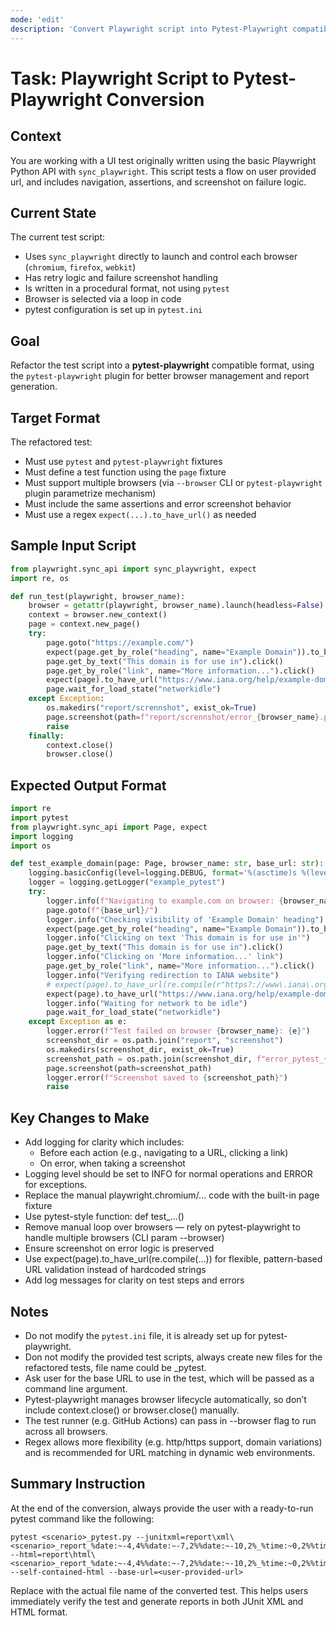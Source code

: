 ```yaml
---
mode: 'edit'
description: 'Convert Playwright script into Pytest-Playwright compatible format'
---
```


# Task: Playwright Script to Pytest-Playwright Conversion

## Context
You are working with a UI test originally written using the basic Playwright Python API with `sync_playwright`. This script tests a flow on user provided url, and includes navigation, assertions, and screenshot on failure logic.

## Current State
The current test script:
- Uses `sync_playwright` directly to launch and control each browser (`chromium`, `firefox`, `webkit`)
- Has retry logic and failure screenshot handling
- Is written in a procedural format, not using `pytest`
- Browser is selected via a loop in code
- pytest configuration is set up in `pytest.ini`

## Goal
Refactor the test script into a **pytest-playwright** compatible format, using the `pytest-playwright` plugin for better browser management and report generation.

## Target Format
The refactored test:
- Must use `pytest` and `pytest-playwright` fixtures
- Must define a test function using the `page` fixture
- Must support multiple browsers (via `--browser` CLI or `pytest-playwright` plugin parametrize mechanism)
- Must include the same assertions and error screenshot behavior
- Must use a regex `expect(...).to_have_url()` as needed

## Sample Input Script

```python
from playwright.sync_api import sync_playwright, expect
import re, os

def run_test(playwright, browser_name):
    browser = getattr(playwright, browser_name).launch(headless=False)
    context = browser.new_context()
    page = context.new_page()
    try:
        page.goto("https://example.com/")
        expect(page.get_by_role("heading", name="Example Domain")).to_be_visible()
        page.get_by_text("This domain is for use in").click()
        page.get_by_role("link", name="More information...").click()
        expect(page).to_have_url("https://www.iana.org/help/example-domains")
        page.wait_for_load_state("networkidle")
    except Exception:
        os.makedirs("report/scrennshot", exist_ok=True)
        page.screenshot(path=f"report/scrennshot/error_{browser_name}.png")
        raise
    finally:
        context.close()
        browser.close()
```

## Expected Output Format

```python
import re
import pytest
from playwright.sync_api import Page, expect
import logging
import os

def test_example_domain(page: Page, browser_name: str, base_url: str):
    logging.basicConfig(level=logging.DEBUG, format='%(asctime)s %(levelname)s %(message)s')
    logger = logging.getLogger("example_pytest")
    try:
        logger.info(f"Navigating to example.com on browser: {browser_name} with base URL: {base_url}")
        page.goto(f"{base_url}/")
        logger.info("Checking visibility of 'Example Domain' heading")
        expect(page.get_by_role("heading", name="Example Domain")).to_be_visible()
        logger.info("Clicking on text 'This domain is for use in'")
        page.get_by_text("This domain is for use in").click()
        logger.info("Clicking on 'More information...' link")
        page.get_by_role("link", name="More information...").click()
        logger.info("Verifying redirection to IANA website")
        # expect(page).to_have_url(re.compile(r"https?://www\.iana\.org/help/example-domains"))
        expect(page).to_have_url("https://www.iana.org/help/example-domains")
        logger.info("Waiting for network to be idle")
        page.wait_for_load_state("networkidle")
    except Exception as e:
        logger.error(f"Test failed on browser {browser_name}: {e}")
        screenshot_dir = os.path.join("report", "screenshot")
        os.makedirs(screenshot_dir, exist_ok=True)
        screenshot_path = os.path.join(screenshot_dir, f"error_pytest_{browser_name}.png")
        page.screenshot(path=screenshot_path)
        logger.error(f"Screenshot saved to {screenshot_path}")
        raise
```

## Key Changes to Make
- Add logging for clarity which includes:
    - Before each action (e.g., navigating to a URL, clicking a link)
    - On error, when taking a screenshot
- Logging level should be set to INFO for normal operations and ERROR for exceptions.
- Replace the manual playwright.chromium/... code with the built-in page fixture
- Use pytest-style function: def test_...()
- Remove manual loop over browsers — rely on pytest-playwright to handle multiple browsers (CLI param --browser)
- Ensure screenshot on error logic is preserved
- Use expect(page).to_have_url(re.compile(...)) for flexible, pattern-based URL validation instead of hardcoded strings
- Add log messages for clarity on test steps and errors

## Notes
- Do not modify the `pytest.ini` file, it is already set up for pytest-playwright.
- Don not modify the provided test scripts, always create new files for the refactored tests, file name could be <provided-file-name>_pytest.
- Ask user for the base URL to use in the test, which will be passed as a command line argument.
- Pytest-playwright manages browser lifecycle automatically, so don’t include context.close() or browser.close() manually.
- The test runner (e.g. GitHub Actions) can pass in --browser flag to run across all browsers.
- Regex allows more flexibility (e.g. http/https support, domain variations) and is recommended for URL matching in dynamic web environments.

## Summary Instruction
At the end of the conversion, always provide the user with a ready-to-run pytest command like the following:

```
pytest <scenario>_pytest.py --junitxml=report\xml\<scenario>_report_%date:~-4,4%%date:~-7,2%%date:~-10,2%_%time:~0,2%%time:~3,2%%time:~6,2%.xml --html=report\html\<scenario>_report_%date:~-4,4%%date:~-7,2%%date:~-10,2%_%time:~0,2%%time:~3,2%%time:~6,2%.html --self-contained-html --base-url=<user-provided-url>
```

Replace <scenario> with the actual file name of the converted test. This helps users immediately verify the test and generate reports in both JUnit XML and HTML format.